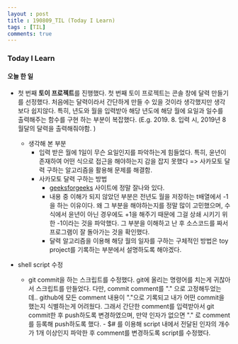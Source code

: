 ```yaml
---
layout : post
title : 190809_TIL (Today I Learn)
tags : [TIL]
comments: true
---
```


### Today I Learn

#### 오늘 한 일
- 첫 번째 **토이 프로젝트**를 진행했다. 첫 번째 토이 프로젝트는 콘솔 창에 달력 만들기를 선정했다. 처음에는 달력이라서 간단하게 만들 수 있을 것이라 생각했지만 생각보다 쉽지않다. 특히, 년도와 월을 입력받아 해당 년도에 해당 월에 요일과 일수를 출력해주는 함수를 구현 하는 부분이 복잡했다. (E.g. 2019. 8. 입력 시, 2019년 8월달의 달력을 출력해줘야함. )
  - 생각해 본 부분 
    - 입력 받은 월에 1일이 무슨 요일인지를 파악하는게 힘들었다. 특히, 윤년이 존재하여 어떤 식으로 접근을 해야하는지 감을 잡지 못했다 => 사카모토 달력 구하는 알고리즘을 활용해 문제를 해결함.
    - 사카모토 달력 구하는 방법
      - [geeksforgeeks](https://www.geeksforgeeks.org/tomohiko-sakamotos-algorithm-finding-day-week/) 사이트에 정말 잘나와 있다.  
      - 내용 중 이해가 되지 않았던 부분은 전년도 월을 저장하는 t배열에서 -1을 하는 이유이다. 왜 그 부분을 해야하는지를 정말 많이 고민했으며, 수식에서 윤년이 아닌 경우에도 +1을 해주기 때문에 그걸 상쇄 시키기 위한 -1이라는 것을 파악했다. 그 부분을 이해하고 난 후 소스코드를 짜서 프로그램이 잘 돌아가는 것을 확인했다.
      - 달력 알고리즘을 이용해 해당 월의 일자를 구하는 구체적인 방법은 toy project를 기록하는 부분에서 설명하도록 해야겠다.

- shell script 수정 
  - git commit을 하는 스크립트를 수정했다. git에 올리는 명령어를 치는게 귀찮아서 스크립트를 만들었다. 다만, commit comment를 "." 으로 고정해두었는데.. github에 모든 comment 내용이 "."으로 기록되고 내가 어떤 commit을 했는지 식별하는게 어려웠다. 그래서 간단한 comment를 입력받아서 git commit한 후 push하도록 변경하였으며, 만약 인자가 없으면 "." 로 comment를 등록해 push하도록 했다.    - $# 를 이용해 script 내에서 전달된 인자의 개수가 1개 이상인지 파악한 후 comment를 변경하도록 script를 수정했다.


